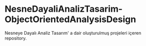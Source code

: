# NesneDayaliAnalizTasarim-ObjectOrientedAnalysisDesign
Nesneye Dayalı Analiz Tasarım' a dair oluşturulmuş projeleri içeren repository.
